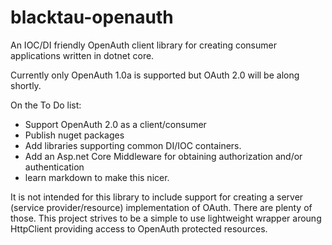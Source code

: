 # blacktau-openauth
An IOC/DI friendly OpenAuth client library for creating consumer applications written in dotnet core.

Currently only OpenAuth 1.0a is supported but OAuth 2.0 will be along shortly. 

On the To Do list:

* Support OpenAuth 2.0 as a client/consumer
* Publish nuget packages
* Add libraries supporting common DI/IOC containers.
* Add an Asp.net Core Middleware for obtaining authorization and/or authentication
* learn markdown to make this nicer.  

It is not intended for this library to include support for creating a server (service provider/resource) implementation of OAuth. There are plenty of those. 
This project strives to be a simple to use lightweight wrapper aroung HttpClient providing access to OpenAuth protected resources. 